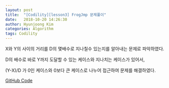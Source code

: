 ```yaml
---
layout: post
title:  "[Codility][lesson3] FrogJmp 문제풀이"
date:   2018-10-20 14:26:30
author: Hyunjoong Kim
categories: Algorithm
tags: Codility
---
```




X와 Y의 사이의 거리를 D의 몇배수로 지나칠수 있는지를 알아내는 문제로 파악하였다.

D의 배수로 바로 Y까지 도달할 수 있는 케이스와 지나치는 케이스가 있어서,

(Y-X)/D 가 0인 케이스와 0보다 큰 케이스로 나누어 접근하여 문제를 해결하였다. 



[GitHub Code](https://github.com/bestjoong/codility/blob/master/src/main/java/codility/lesson/lesson3/FrogJmp.java)

